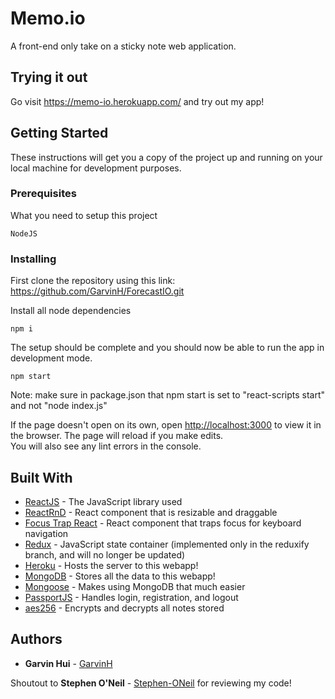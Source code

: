 # Memo.io
A front-end only take on a sticky note web application.

## Trying it out
Go visit https://memo-io.herokuapp.com/ and try out my app!

## Getting Started

These instructions will get you a copy of the project up and running on your local machine for development purposes.

### Prerequisites

What you need to setup this project

```
NodeJS
```

### Installing

First clone the repository using this link: https://github.com/GarvinH/ForecastIO.git

Install all node dependencies

```
npm i
```

The setup should be complete and you should now be able to run the app in development mode.

```
npm start   
```
Note: make sure in package.json that npm start is set to "react-scripts start" and not "node index.js"

If the page doesn't open on its own, open [http://localhost:3000](http://localhost:3000) to view it in the browser.
The page will reload if you make edits.<br />
You will also see any lint errors in the console.

## Built With

* [ReactJS](https://reactjs.org/docs/getting-started.html) - The JavaScript library used
* [ReactRnD](https://github.com/bokuweb/react-rnd) - React component that is resizable and draggable
* [Focus Trap React](https://github.com/davidtheclark/focus-trap-react) - React component that traps focus for keyboard navigation
* [Redux](https://redux.js.org/introduction/getting-started) - JavaScript state container (implemented only in the reduxify branch, and will no longer be updated)
* [Heroku](https://www.heroku.com/what) - Hosts the server to this webapp!
* [MongoDB](https://www.mongodb.com/what-is-mongodb) - Stores all the data to this webapp!
* [Mongoose](https://mongoosejs.com/docs/guide.html) - Makes using MongoDB that much easier
* [PassportJS](http://www.passportjs.org/) - Handles login, registration, and logout
* [aes256](https://www.npmjs.com/package/aes256) - Encrypts and decrypts all notes stored

## Authors

* **Garvin Hui** - [GarvinH](https://github.com/garvinh)

Shoutout to **Stephen O'Neil** - [Stephen-ONeil](https://github.com/Stephen-ONeil) for reviewing my code!